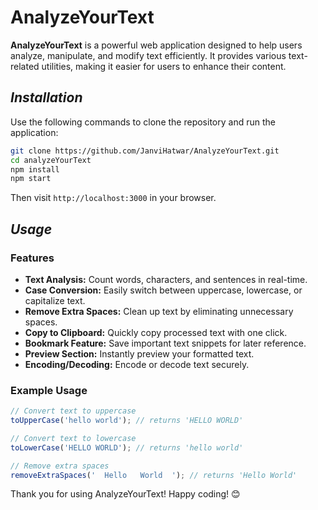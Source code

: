 # AnalyzeYourText

**AnalyzeYourText** is a powerful web application designed to help users analyze, manipulate, and modify text efficiently. It provides various text-related utilities, making it easier for users to enhance their content.

## *Installation*

Use the following commands to clone the repository and run the application:

```bash
git clone https://github.com/JanviHatwar/AnalyzeYourText.git
cd analyzeYourText
npm install
npm start
```

Then visit `http://localhost:3000` in your browser.

## *Usage*

### **Features**
- **Text Analysis:** Count words, characters, and sentences in real-time.
- **Case Conversion:** Easily switch between uppercase, lowercase, or capitalize text.
- **Remove Extra Spaces:** Clean up text by eliminating unnecessary spaces.
- **Copy to Clipboard:** Quickly copy processed text with one click.
- **Bookmark Feature:** Save important text snippets for later reference.
- **Preview Section:** Instantly preview your formatted text.
- **Encoding/Decoding:** Encode or decode text securely.

### **Example Usage**
```javascript
// Convert text to uppercase
toUpperCase('hello world'); // returns 'HELLO WORLD'

// Convert text to lowercase
toLowerCase('HELLO WORLD'); // returns 'hello world'

// Remove extra spaces
removeExtraSpaces('  Hello   World  '); // returns 'Hello World'
```

Thank you for using AnalyzeYourText! Happy coding! 😊

